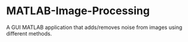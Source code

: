 # MATLAB-Image-Processing
A GUI MATLAB application that adds/removes noise from images using different methods. 
